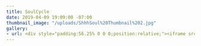 ```yaml
---
title: SoulCycle
date: 2019-04-09 19:09:00 -07:00
thumbnail_image: "/uploads/ShhhSoul%20Thumbnail%202.jpg"
gallery:
- url: <div style="padding:56.25% 0 0 0;position:relative;"><iframe src="https://player.vimeo.com/video/329197623?autoplay=1&title=0&byline=0&portrait=0" style="position:absolute;top:0;left:0;width:100%;height:100%;" frameborder="0" allow="autoplay; fullscreen" allowfullscreen></iframe></div><script src="https://player.vimeo.com/api/player.js"></script>
---
```


